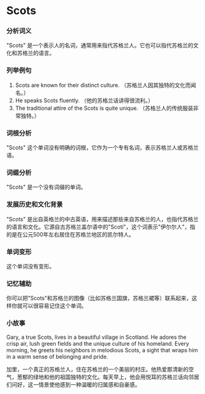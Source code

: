 # Scots

### 分析词义

  

"Scots" 是一个表示人的名词，通常用来指代苏格兰人。它也可以指代苏格兰的文化和苏格兰的语言。

  

### 列举例句

  

1.  Scots are known for their distinct culture. （苏格兰人因其独特的文化而闻名。）
2.  He speaks Scots fluently. （他的苏格兰话讲得很流利。）
3.  The traditional attire of the Scots is quite unique. （苏格兰人的传统服装非常独特。）

  

### 词根分析

  

"Scots" 这个单词没有明确的词根，它作为一个专有名词，表示苏格兰人或苏格兰语。

  

### 词缀分析

  

"Scots" 是一个没有词缀的单词。

  

### 发展历史和文化背景

  

"Scots" 是出自英格兰的中古英语，用来描述那些来自苏格兰的人，也指代苏格兰的语言和文化。它源自古苏格兰盖尔语中的"Scoti"，这个词表示"伊尔尔人"，指的是在公元500年左右居住在苏格兰地区的凯尔特人。

  

### 单词变形

  

这个单词没有变形。

  

### 记忆辅助

  

你可以把"Scots"和苏格兰的图像（比如苏格兰国旗，苏格兰裙等）联系起来，这样你就可以很容易记住这个单词。

  

### 小故事

  

Gary, a true Scots, lives in a beautiful village in Scotland. He adores the crisp air, lush green fields and the unique culture of his homeland. Every morning, he greets his neighbors in melodious Scots, a sight that wraps him in a warm sense of belonging and pride.

  

加里，一个真正的苏格兰人，住在苏格兰的一个美丽的村庄。他热爱那清新的空气，葱郁的绿地和他的祖国独特的文化。每天早上，他会用悦耳的苏格兰话向邻居们问好，这一情景使他感到一种温暖的归属感和自豪感。
